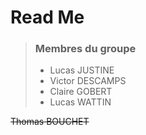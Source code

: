 # Read Me


>### **Membres du groupe**
>  - Lucas JUSTINE
>  - Victor DESCAMPS
>  - Claire GOBERT
>  - Lucas WATTIN
>
~~Thomas BOUCHET~~